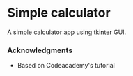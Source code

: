 # Simple calculator
A simple calculator app using tkinter GUI.

### Acknowledgments
 - Based on Codeacademy's tutorial

